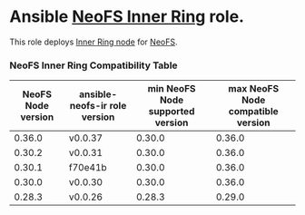 Ansible [NeoFS Inner Ring][neofs-node] role.
=========

This role deploys [Inner Ring node][neofs-node] for [NeoFS][neofs].

[neofs-node]: https://github.com/nspcc-dev/neofs-node
[neofs]:      https://fs.neo.org

### NeoFS Inner Ring Compatibility Table

| NeoFS Node version | ansible-neofs-ir role version | min NeoFS Node supported version | max NeoFS Node compatible version |
|--------------------|-------------------------------|----------------------------------|-----------------------------------|
| 0.36.0             | v0.0.37                       | 0.30.0                           | 0.36.0                            |
| 0.30.2             | v0.0.31                       | 0.30.0                           | 0.36.0                            |
| 0.30.1             | f70e41b                       | 0.30.0                           | 0.36.0                            |
| 0.30.0             | v0.0.30                       | 0.30.0                           | 0.36.0                            |
| 0.28.3             | v0.0.26                       | 0.28.3                           | 0.29.0                            |
